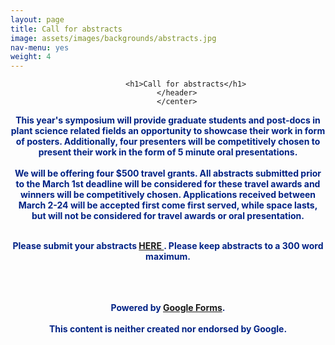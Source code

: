 ```yaml
---
layout: page
title: Call for abstracts
image: assets/images/backgrounds/abstracts.jpg
nav-menu: yes
weight: 4
---
```


<!-- Main -->
<div id="main" class="alt">

<!-- One -->
<section id="one">
	<div class="inner">
		<center>
		<header class="major">

			<h1>Call for abstracts</h1>
		</header>
		</center>

<!-- Content -->
<b style="color:#002285;">This year's symposium will provide <b>graduate students and post-docs in plant science related fields</b> an opportunity to showcase their work in form of <b>posters</b>. Additionally, four presenters will be competitively chosen to present their work in the form of 5 minute <b>oral presentations</b>.
<br><br>
We will be offering <b>four $500 travel grants</b>. All abstracts submitted prior to the <b>March 1st</b> deadline will be considered for these travel awards and winners will be competitively chosen. Applications received between <b>March 2-24</b> will be accepted first come first served, while space lasts, but will not be considered for travel awards or oral presentation.
<br><br>
<center>
<p style="color:#002285;">Please submit your abstracts <b><a href="https://docs.google.com/forms/d/e/1FAIpQLSfoeGxd85CRZvNjv91v9sHgef9QXD9-5jDmpj0nGdd_OI8vYA/viewform?usp=sf_link" target="_blank"> HERE </a></b>. Please keep abstracts to a 300 word maximum.</p>
</center>

<br><br>		
<span>Powered by <a href="https://www.google.com/forms/about/?utm_source=product&amp;utm_medium=forms_logo&amp;utm_campaign=forms"> Google Forms</a>.</span> 			
<br>
<span>This content is neither created nor endorsed by Google.</span>
